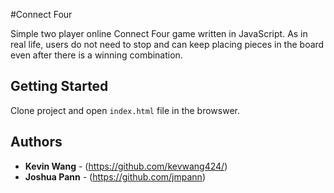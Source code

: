 #Connect Four

Simple two player online Connect Four game written in JavaScript. As in real life, users do not need to stop and can keep placing pieces in the board even after there is a winning combination.

## Getting Started

Clone project and open `index.html` file in the browswer. 

## Authors

* **Kevin Wang** - (https://github.com/kevwang424/)
* **Joshua Pann** - (https://github.com/jmpann)


